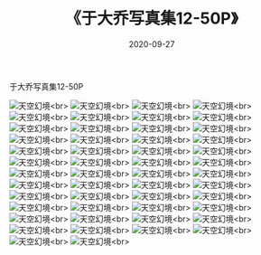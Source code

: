 ﻿---
layout: post
title: 《于大乔写真集12-50P》
date: 2020-09-27
img: http://photo.orgx.cf/性感/2020/于大乔写真集12-50P/000.jpg
tags: [美女,性感,泳衣]
---

于大乔写真集12-50P



![天空幻境](http://photo.orgx.cf/性感/2020/于大乔写真集12-50P/001.jpg''天空幻境'')<br>
![天空幻境](http://photo.orgx.cf/性感/2020/于大乔写真集12-50P/002.jpg''天空幻境'')<br>
![天空幻境](http://photo.orgx.cf/性感/2020/于大乔写真集12-50P/003.jpg''天空幻境'')<br>
![天空幻境](http://photo.orgx.cf/性感/2020/于大乔写真集12-50P/004.jpg''天空幻境'')<br>
![天空幻境](http://photo.orgx.cf/性感/2020/于大乔写真集12-50P/005.jpg''天空幻境'')<br>
![天空幻境](http://photo.orgx.cf/性感/2020/于大乔写真集12-50P/006.jpg''天空幻境'')<br>
![天空幻境](http://photo.orgx.cf/性感/2020/于大乔写真集12-50P/007.jpg''天空幻境'')<br>
![天空幻境](http://photo.orgx.cf/性感/2020/于大乔写真集12-50P/008.jpg''天空幻境'')<br>
![天空幻境](http://photo.orgx.cf/性感/2020/于大乔写真集12-50P/009.jpg''天空幻境'')<br>
![天空幻境](http://photo.orgx.cf/性感/2020/于大乔写真集12-50P/010.jpg''天空幻境'')<br>
![天空幻境](http://photo.orgx.cf/性感/2020/于大乔写真集12-50P/011.jpg''天空幻境'')<br>
![天空幻境](http://photo.orgx.cf/性感/2020/于大乔写真集12-50P/012.jpg''天空幻境'')<br>
![天空幻境](http://photo.orgx.cf/性感/2020/于大乔写真集12-50P/013.jpg''天空幻境'')<br>
![天空幻境](http://photo.orgx.cf/性感/2020/于大乔写真集12-50P/014.jpg''天空幻境'')<br>
![天空幻境](http://photo.orgx.cf/性感/2020/于大乔写真集12-50P/015.jpg''天空幻境'')<br>
![天空幻境](http://photo.orgx.cf/性感/2020/于大乔写真集12-50P/016.jpg''天空幻境'')<br>
![天空幻境](http://photo.orgx.cf/性感/2020/于大乔写真集12-50P/017.jpg''天空幻境'')<br>
![天空幻境](http://photo.orgx.cf/性感/2020/于大乔写真集12-50P/018.jpg''天空幻境'')<br>
![天空幻境](http://photo.orgx.cf/性感/2020/于大乔写真集12-50P/019.jpg''天空幻境'')<br>
![天空幻境](http://photo.orgx.cf/性感/2020/于大乔写真集12-50P/020.jpg''天空幻境'')<br>
![天空幻境](http://photo.orgx.cf/性感/2020/于大乔写真集12-50P/021.jpg''天空幻境'')<br>
![天空幻境](http://photo.orgx.cf/性感/2020/于大乔写真集12-50P/022.jpg''天空幻境'')<br>
![天空幻境](http://photo.orgx.cf/性感/2020/于大乔写真集12-50P/023.jpg''天空幻境'')<br>
![天空幻境](http://photo.orgx.cf/性感/2020/于大乔写真集12-50P/024.jpg''天空幻境'')<br>
![天空幻境](http://photo.orgx.cf/性感/2020/于大乔写真集12-50P/025.jpg''天空幻境'')<br>
![天空幻境](http://photo.orgx.cf/性感/2020/于大乔写真集12-50P/026.jpg''天空幻境'')<br>
![天空幻境](http://photo.orgx.cf/性感/2020/于大乔写真集12-50P/027.jpg''天空幻境'')<br>
![天空幻境](http://photo.orgx.cf/性感/2020/于大乔写真集12-50P/028.jpg''天空幻境'')<br>
![天空幻境](http://photo.orgx.cf/性感/2020/于大乔写真集12-50P/029.jpg''天空幻境'')<br>
![天空幻境](http://photo.orgx.cf/性感/2020/于大乔写真集12-50P/030.jpg''天空幻境'')<br>
![天空幻境](http://photo.orgx.cf/性感/2020/于大乔写真集12-50P/031.jpg''天空幻境'')<br>
![天空幻境](http://photo.orgx.cf/性感/2020/于大乔写真集12-50P/032.jpg''天空幻境'')<br>
![天空幻境](http://photo.orgx.cf/性感/2020/于大乔写真集12-50P/033.jpg''天空幻境'')<br>
![天空幻境](http://photo.orgx.cf/性感/2020/于大乔写真集12-50P/034.jpg''天空幻境'')<br>
![天空幻境](http://photo.orgx.cf/性感/2020/于大乔写真集12-50P/035.jpg''天空幻境'')<br>
![天空幻境](http://photo.orgx.cf/性感/2020/于大乔写真集12-50P/036.jpg''天空幻境'')<br>
![天空幻境](http://photo.orgx.cf/性感/2020/于大乔写真集12-50P/037.jpg''天空幻境'')<br>
![天空幻境](http://photo.orgx.cf/性感/2020/于大乔写真集12-50P/038.jpg''天空幻境'')<br>
![天空幻境](http://photo.orgx.cf/性感/2020/于大乔写真集12-50P/039.jpg''天空幻境'')<br>
![天空幻境](http://photo.orgx.cf/性感/2020/于大乔写真集12-50P/040.jpg''天空幻境'')<br>
![天空幻境](http://photo.orgx.cf/性感/2020/于大乔写真集12-50P/041.jpg''天空幻境'')<br>
![天空幻境](http://photo.orgx.cf/性感/2020/于大乔写真集12-50P/042.jpg''天空幻境'')<br>
![天空幻境](http://photo.orgx.cf/性感/2020/于大乔写真集12-50P/043.jpg''天空幻境'')<br>
![天空幻境](http://photo.orgx.cf/性感/2020/于大乔写真集12-50P/044.jpg''天空幻境'')<br>
![天空幻境](http://photo.orgx.cf/性感/2020/于大乔写真集12-50P/045.jpg''天空幻境'')<br>
![天空幻境](http://photo.orgx.cf/性感/2020/于大乔写真集12-50P/046.jpg''天空幻境'')<br>
![天空幻境](http://photo.orgx.cf/性感/2020/于大乔写真集12-50P/047.jpg''天空幻境'')<br>
![天空幻境](http://photo.orgx.cf/性感/2020/于大乔写真集12-50P/048.jpg''天空幻境'')<br>
![天空幻境](http://photo.orgx.cf/性感/2020/于大乔写真集12-50P/049.jpg''天空幻境'')<br>
![天空幻境](http://photo.orgx.cf/性感/2020/于大乔写真集12-50P/050.jpg''天空幻境'')<br>
